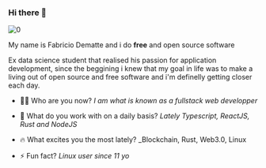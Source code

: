 ### Hi there 👋

![0](https://user-images.githubusercontent.com/46208058/90470421-de53de80-e0f1-11ea-91ee-16c933648f6b.jpeg)

My name is Fabricio Dematte and i do **free** and open source software

Ex data science student that realised his passion for application development, since the beggining i knew that my goal in life was to make a living out of open source and free software and i'm definelly getting closer each day.


- 👷‍♂️ Who are you now?
_I am what is known as a fullstack web developper_

- 🔭 What do you work with on a daily basis?
_Lately Typescript, ReactJS, Rust and NodeJS_

- 🔥 What excites you the most lately? 
_Blockchain, Rust, Web3.0, Linux

- ⚡ Fun fact? 
_Linux user since 11 yo_

